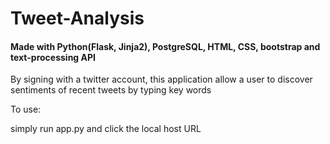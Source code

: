 # Tweet-Analysis

#### Made with Python(Flask, Jinja2), PostgreSQL, HTML, CSS, bootstrap and text-processing API

By signing with a twitter account, this application allow a user to discover sentiments of recent tweets by typing key words
 

To use:

simply run app.py and click the local host URL
